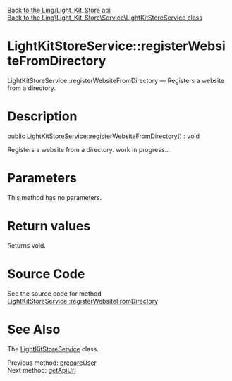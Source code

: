 [Back to the Ling/Light_Kit_Store api](https://github.com/lingtalfi/Light_Kit_Store/blob/master/doc/api/Ling/Light_Kit_Store.md)<br>
[Back to the Ling\Light_Kit_Store\Service\LightKitStoreService class](https://github.com/lingtalfi/Light_Kit_Store/blob/master/doc/api/Ling/Light_Kit_Store/Service/LightKitStoreService.md)


LightKitStoreService::registerWebsiteFromDirectory
================



LightKitStoreService::registerWebsiteFromDirectory — Registers a website from a directory.




Description
================


public [LightKitStoreService::registerWebsiteFromDirectory](https://github.com/lingtalfi/Light_Kit_Store/blob/master/doc/api/Ling/Light_Kit_Store/Service/LightKitStoreService/registerWebsiteFromDirectory.md)() : void




Registers a website from a directory.
work in progress...




Parameters
================

This method has no parameters.


Return values
================

Returns void.








Source Code
===========
See the source code for method [LightKitStoreService::registerWebsiteFromDirectory](https://github.com/lingtalfi/Light_Kit_Store/blob/master/Service/LightKitStoreService.php#L212-L219)


See Also
================

The [LightKitStoreService](https://github.com/lingtalfi/Light_Kit_Store/blob/master/doc/api/Ling/Light_Kit_Store/Service/LightKitStoreService.md) class.

Previous method: [prepareUser](https://github.com/lingtalfi/Light_Kit_Store/blob/master/doc/api/Ling/Light_Kit_Store/Service/LightKitStoreService/prepareUser.md)<br>Next method: [getApiUrl](https://github.com/lingtalfi/Light_Kit_Store/blob/master/doc/api/Ling/Light_Kit_Store/Service/LightKitStoreService/getApiUrl.md)<br>

